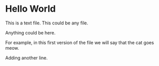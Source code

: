 # Hello World

This is a text file. This could be any file.

Anything could be here.

For example, in this first version of the file we will say that the cat goes meow.

Adding another line.
